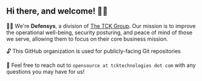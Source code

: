 ## Hi there, and welcome! 👋🏼

🙋‍♀️ We're **Defensys**, a division of [The TCK Group](https://github.com/tckgroup). Our mission is to improve the operational well-being, security posturing, and peace of mind of those we serve, allowing them to focus on their core business mission.

🔓 This GitHub organization is used for publicly-facing Git repositories

📨 Feel free to reach out to `opensource at tcktechnologies dot com` with any questions you may have for us!
